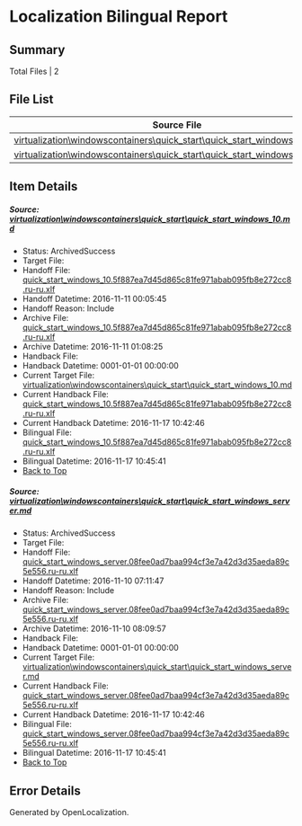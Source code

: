 # <a name='report-top'></a> Localization Bilingual Report

## Summary
 Total Files | 2

## File List
 Source File | Status | Details 
 ----------- | ------ | ------- 
 [virtualization\windowscontainers\quick_start\quick_start_windows_10.md](https://github.com/Microsoft/Virtualization-Documentation-Private/blob/9b99982abfbbda12758bb1c922ed1bd431ecca20/virtualization/windowscontainers/quick_start/quick_start_windows_10.md) | ArchivedSuccess | [Details](#c9f3a7669ae82e0b3a91956336d67225687c715b326)
 [virtualization\windowscontainers\quick_start\quick_start_windows_server.md](https://github.com/Microsoft/Virtualization-Documentation-Private/blob/f0584aecd1148300e4075dd6e2e84e0ff92d50d5/virtualization/windowscontainers/quick_start/quick_start_windows_server.md) | ArchivedSuccess | [Details](#aa1af44908d623b43ea0095552d7d95b5a5236ac327)

## Item Details
##### <a name='c9f3a7669ae82e0b3a91956336d67225687c715b326'></a> Source: [virtualization\windowscontainers\quick_start\quick_start_windows_10.md](https://github.com/Microsoft/Virtualization-Documentation-Private/blob/9b99982abfbbda12758bb1c922ed1bd431ecca20/virtualization/windowscontainers/quick_start/quick_start_windows_10.md)
* Status: ArchivedSuccess
* Target File: 
* Handoff File: [quick_start_windows_10.5f887ea7d45d865c81fe971abab095fb8e272cc8.ru-ru.xlf](https://github.com/Microsoft/Virtualization-Documentation-Private.handoff/blob/4ec0d8303982e6a06aa28b939118725da45fecc5/ol-handoff/Microsoft/Virtualization-Documentation-Private.ru-ru/live/quick_start_windows_10.5f887ea7d45d865c81fe971abab095fb8e272cc8.ru-ru.xlf)
* Handoff Datetime: 2016-11-11 00:05:45
* Handoff Reason: Include
* Archive File: [quick_start_windows_10.5f887ea7d45d865c81fe971abab095fb8e272cc8.ru-ru.xlf](https://github.com/Microsoft/Virtualization-Documentation-Private.handoff/blob/23ea30de5f213ca741d98f08cfbaef33453013f1/ol-archive/Microsoft/Virtualization-Documentation-Private.ru-ru/live/quick_start_windows_10.5f887ea7d45d865c81fe971abab095fb8e272cc8.ru-ru.xlf)
* Archive Datetime: 2016-11-11 01:08:25
* Handback File: 
* Handback Datetime: 0001-01-01 00:00:00
* Current Target File: [virtualization\windowscontainers\quick_start\quick_start_windows_10.md](https://github.com/Microsoft/Virtualization-Documentation-Private.ru-ru/blob/f30dfead61d1db5da2be9aad95dd8b5291075880/virtualization/windowscontainers/quick_start/quick_start_windows_10.md)
* Current Handback File: [quick_start_windows_10.5f887ea7d45d865c81fe971abab095fb8e272cc8.ru-ru.xlf](https://github.com/Microsoft/Virtualization-Documentation-Private.handback/blob/8b57f2844408dd4536b5395580a9e18ab4438c8c/ol-handback/Microsoft/Virtualization-Documentation-Private.ru-ru/live/quick_start_windows_10.5f887ea7d45d865c81fe971abab095fb8e272cc8.ru-ru.xlf)
* Current Handback Datetime: 2016-11-17 10:42:46
* Bilingual File: [quick_start_windows_10.5f887ea7d45d865c81fe971abab095fb8e272cc8.ru-ru.xlf](https://github.com/Microsoft/Virtualization-Documentation-Private.handback/blob/8b57f2844408dd4536b5395580a9e18ab4438c8c/ol-handback/Microsoft/Virtualization-Documentation-Private.ru-ru/live/quick_start_windows_10.5f887ea7d45d865c81fe971abab095fb8e272cc8.ru-ru.xlf)
* Bilingual Datetime: 2016-11-17 10:45:41
* [Back to Top](#report-top)

##### <a name='aa1af44908d623b43ea0095552d7d95b5a5236ac327'></a> Source: [virtualization\windowscontainers\quick_start\quick_start_windows_server.md](https://github.com/Microsoft/Virtualization-Documentation-Private/blob/f0584aecd1148300e4075dd6e2e84e0ff92d50d5/virtualization/windowscontainers/quick_start/quick_start_windows_server.md)
* Status: ArchivedSuccess
* Target File: 
* Handoff File: [quick_start_windows_server.08fee0ad7baa994cf3e7a42d3d35aeda89c5e556.ru-ru.xlf](https://github.com/Microsoft/Virtualization-Documentation-Private.handoff/blob/485d0bc667fed833be46d04ee7df3e68b94048cd/ol-handoff/Microsoft/Virtualization-Documentation-Private.ru-ru/live/quick_start_windows_server.08fee0ad7baa994cf3e7a42d3d35aeda89c5e556.ru-ru.xlf)
* Handoff Datetime: 2016-11-10 07:11:47
* Handoff Reason: Include
* Archive File: [quick_start_windows_server.08fee0ad7baa994cf3e7a42d3d35aeda89c5e556.ru-ru.xlf](https://github.com/Microsoft/Virtualization-Documentation-Private.handoff/blob/aadf1a5768a021844e1ad713f4555980c9d2d9ab/ol-archive/Microsoft/Virtualization-Documentation-Private.ru-ru/live/quick_start_windows_server.08fee0ad7baa994cf3e7a42d3d35aeda89c5e556.ru-ru.xlf)
* Archive Datetime: 2016-11-10 08:09:57
* Handback File: 
* Handback Datetime: 0001-01-01 00:00:00
* Current Target File: [virtualization\windowscontainers\quick_start\quick_start_windows_server.md](https://github.com/Microsoft/Virtualization-Documentation-Private.ru-ru/blob/f30dfead61d1db5da2be9aad95dd8b5291075880/virtualization/windowscontainers/quick_start/quick_start_windows_server.md)
* Current Handback File: [quick_start_windows_server.08fee0ad7baa994cf3e7a42d3d35aeda89c5e556.ru-ru.xlf](https://github.com/Microsoft/Virtualization-Documentation-Private.handback/blob/8b57f2844408dd4536b5395580a9e18ab4438c8c/ol-handback/Microsoft/Virtualization-Documentation-Private.ru-ru/live/quick_start_windows_server.08fee0ad7baa994cf3e7a42d3d35aeda89c5e556.ru-ru.xlf)
* Current Handback Datetime: 2016-11-17 10:42:46
* Bilingual File: [quick_start_windows_server.08fee0ad7baa994cf3e7a42d3d35aeda89c5e556.ru-ru.xlf](https://github.com/Microsoft/Virtualization-Documentation-Private.handback/blob/8b57f2844408dd4536b5395580a9e18ab4438c8c/ol-handback/Microsoft/Virtualization-Documentation-Private.ru-ru/live/quick_start_windows_server.08fee0ad7baa994cf3e7a42d3d35aeda89c5e556.ru-ru.xlf)
* Bilingual Datetime: 2016-11-17 10:45:41
* [Back to Top](#report-top)


## Error Details

Generated by OpenLocalization.
